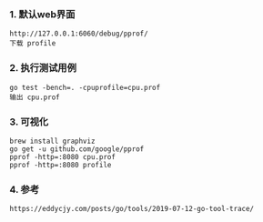 ### 1. 默认web界面
    http://127.0.0.1:6060/debug/pprof/
    下载 profile
### 2. 执行测试用例
    go test -bench=. -cpuprofile=cpu.prof
    输出 cpu.prof
### 3. 可视化
    brew install graphviz
    go get -u github.com/google/pprof
    pprof -http=:8080 cpu.prof
    pprof -http=:8080 profile

### 4. 参考
    https://eddycjy.com/posts/go/tools/2019-07-12-go-tool-trace/